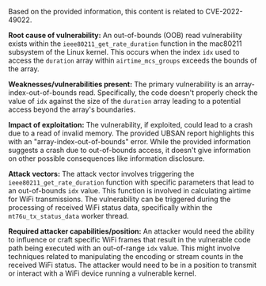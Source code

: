 Based on the provided information, this content is related to CVE-2022-49022.

**Root cause of vulnerability:**
An out-of-bounds (OOB) read vulnerability exists within the `ieee80211_get_rate_duration` function in the mac80211 subsystem of the Linux kernel. This occurs when the index `idx` used to access the `duration` array within `airtime_mcs_groups` exceeds the bounds of the array.

**Weaknesses/vulnerabilities present:**
The primary vulnerability is an array-index-out-of-bounds read. Specifically, the code doesn't properly check the value of `idx` against the size of the `duration` array leading to a potential access beyond the array's boundaries.

**Impact of exploitation:**
The vulnerability, if exploited, could lead to a crash due to a read of invalid memory. The provided UBSAN report highlights this with an "array-index-out-of-bounds" error. While the provided information suggests a crash due to out-of-bounds access, it doesn't give information on other possible consequences like information disclosure.

**Attack vectors:**
The attack vector involves triggering the `ieee80211_get_rate_duration` function with specific parameters that lead to an out-of-bounds `idx` value. This function is involved in calculating airtime for WiFi transmissions. The vulnerability can be triggered during the processing of received WiFi status data, specifically within the `mt76u_tx_status_data` worker thread.

**Required attacker capabilities/position:**
An attacker would need the ability to influence or craft specific WiFi frames that result in the vulnerable code path being executed with an out-of-range `idx` value. This might involve techniques related to manipulating the encoding or stream counts in the received WiFi status. The attacker would need to be in a position to transmit or interact with a WiFi device running a vulnerable kernel.